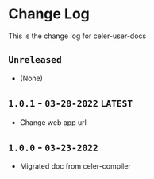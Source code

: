 # Change Log
This is the change log for celer-user-docs

## `Unreleased`
- (None)

## `1.0.1` - `03-28-2022` `LATEST`
- Change web app url

## `1.0.0` - `03-23-2022`
- Migrated doc from celer-compiler

